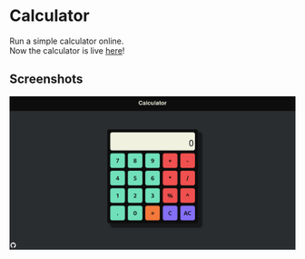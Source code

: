 # Calculator

Run a simple calculator online.<br>
Now the calculator is live [here](https://nishantholla.github.io/webCalculator/)!

## Screenshots

<center>
<img src="./project/screenshot.png" alt="screenshot">
</center>
